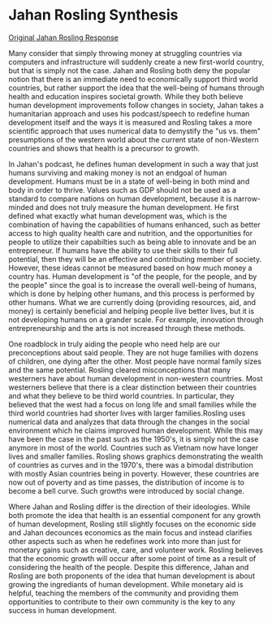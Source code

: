 # Jahan Rosling Synthesis

[Original Jahan Rosling Response](https://vtran03.github.io/workshop/jahan_rosling)

Many consider that simply throwing money at struggling countries via computers and infrastructure will suddenly create a new first-world country, but that is simply not the case. Jahan and Rosling both deny the popular notion that there is an immediate need to economically support third world countries, but rather support the idea that the well-being of humans through health and education inspires societal growth. While they both believe human development improvements follow changes in society, Jahan takes a humanitarian approach and uses his podcast/speech to redefine human development itself and the ways it is measured and Rosling takes a more scientific approach that uses numerical data to demystify the "us vs. them" presumptions of the western world about the current state of non-Western countries and shows that health is a precursor to growth.

In Jahan's podcast, he defines human development in such a way that just humans surviving and making money is not an endgoal of human development. Humans must be in a state of well-being in both mind and body in order to thrive.  Values such as GDP should not be used as a standard to compare nations on human development, because it is narrow-minded and does not truly measure the human development. He first defined what exactly what human development was, which is the combination of having the capabilities of humans enhanced, such as better access to high quality health care and nutrition, and the opportunities for people to utilize their capabilties such as being able to innovate and be an entrepreneur. If humans have the ability to use their skills to their full potential, then they will be an effective and contributing member of society. However, these ideas cannot be measured based on how much money a country has. Human development is "of the people, for the people, and by the people" since the goal is to increase the overall well-being of humans, which is done by helping other humans, and this process is performed by other humans. What we are currently doing (providing resources, aid, and money) is certainly beneficial and helping people live better lives, but it is not developing humans on a grander scale. For example, innovation through entrepreneurship and the arts is not increased through these methods. 

One roadblock in truly aiding the people who need help are our preconceptions about said people. They are not huge families with dozens of children, one dying after the other. Most people have normal family sizes and the same potential. Rosling cleared misconceptions that many westerners have about human development in non-western countries. Most westerners believe that there is a clear distinction between their countries and what they believe to be third world countries. In particular, they believed that the west had a focus on long life and small families while the third world countries had shorter lives with larger families.Rosling uses numerical data and analyzes that data through the changes in the social environment which he claims improved human development. While this may have been the case in the past such as the 1950's, it is simply not the case anymore in most of the world. Countries such as Vietnam now have longer lives and smaller families. Rosling shows graphics demonstrating the wealth of countries as curves and in the 1970's, there was a bimodal distribution with mostly Asian countries being in poverty. However, these countries are now out of poverty and as time passes, the distribution of income is to become a bell curve. Such growths were introduced by social change. 

Where Jahan and Rosling differ is the direction of their ideologies. While both promote the idea that health is an essential component for any growth of human development, Rosling still slightly focuses on the economic side and Jahan decounces economics as the main focus and instead clarifies other aspects such as when he redefines work into more than just for monetary gains such as creative, care, and volunteer work. Rosling believes that the economic growth will occur after some point of time as a result of considering the health of the people. Despite this difference, Jahan and Rosling are both proponents of the idea that human development is about growing the ingrediants of human development. While monetary aid is helpful, teaching the members of the community and providing them opportunities to contribute to their own community is the key to any success in human development. 
